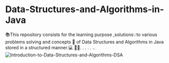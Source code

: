 # Data-Structures-and-Algorithms-in-Java
📚This repository consists  for the learning purpose ,solutions💡to various problems  solving  and concepts 📖 of Data Structures and Algorithms in Java stored in a structured manner.💻 👨‍💻. . . . . ..
![Introduction-to-Data-Structures-and-Algorithms-DSA](https://user-images.githubusercontent.com/74487708/204103269-2b964b33-ac7a-4c52-96e2-5940121ed97c.png)
